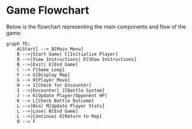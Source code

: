 # Game Flowchart

Below is the flowchart representing the main components and flow of the game:

```flow
graph TD;
    A[Start] --> B[Main Menu]
    B -->|Start Game| C[Initialize Player]
    B -->|View Instructions| D[Show Instructions]
    B -->|Exit| E[End Game]
    C --> F[Game Loop]
    F --> G[Display Map]
    G --> H[Player Move]
    H --> I[Check for Encounter]
    I -->|Encounter| J[Battle System]
    J --> K[Update Player/Opponent HP]
    K --> L[Check Battle Outcome]
    L -->|Win| M[Update Player Stats]
    L -->|Lose| N[End Game]
    L -->|Continue| O[Return to Map]
    O --> F